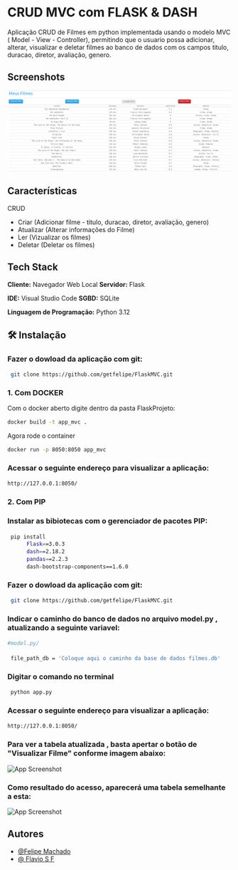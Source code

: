 # CRUD MVC com FLASK & DASH

Aplicação CRUD de Filmes em python implementada usando o modelo MVC ( Model - View - Controller), permitindo que o usuario possa adicionar, alterar, visualizar e deletar filmes ao banco de dados com os campos titulo, duracao, diretor, avaliação, genero.

## Screenshots

![App Screenshot](https://github.com/getfelipe/FlaskMVC/blob/main/mvc_filmes.png)

## Características

CRUD

- Criar (Adicionar filme - titulo, duracao, diretor, avaliação, genero)
- Atualizar (Alterar informações do Filme)
- Ler (Vizualizar os filmes)
- Deletar (Deletar os filmes)

## Tech Stack

**Cliente:** Navegador Web Local
**Servidor:** Flask

**IDE:** Visual Studio Code
**SGBD:** SQLite

**Linguagem de Programação:** Python 3.12

## 🛠 Instalação

### Fazer o dowload da aplicação com git:

```bash
 git clone https://github.com/getfelipe/FlaskMVC.git
```

### 1. Com DOCKER

Com o docker aberto digite dentro da pasta FlaskProjeto:

```bash
docker build -t app_mvc .
```

Agora rode o container

```bash
docker run -p 8050:8050 app_mvc
```

### Acessar o seguinte endereço para visualizar a aplicação:

```bash
http://127.0.0.1:8050/
```

### 2. Com PIP

### Instalar as bibiotecas com o gerenciador de pacotes PIP:

```bash
 pip install
      Flask==3.0.3
      dash==2.18.2
      pandas==2.2.3
      dash-bootstrap-components==1.6.0
```

### Fazer o dowload da aplicação com git:

```bash
 git clone https://github.com/getfelipe/FlaskMVC.git
```

### Indicar o caminho do banco de dados no arquivo model.py , atualizando a seguinte variavel:

```bash
#model.py/

 file_path_db = 'Coloque aqui o caminho da base de dados filmes.db'
```

### Digitar o comando no terminal

```bash
 python app.py
```

### Acessar o seguinte endereço para visualizar a aplicação:

```bash
http://127.0.0.1:8050/
```

### Para ver a tabela atualizada , basta apertar o botão de "Visualizar Filme" conforme imagem abaixo:

![App Screenshot](https://i.ibb.co/L6dKj4c/Screenshot-from-2024-11-22-21-22-24.png)

### Como resultado do acesso, aparecerá uma tabela semelhante a esta:

![App Screenshot](https://i.ibb.co/rbBQfm4/Screenshot-from-2024-11-22-21-39-48.png)

## Autores

- [@Felipe Machado](https://github.com/getfelipe)
- [@ Flavio S F](https://github.com/flavionesz)
